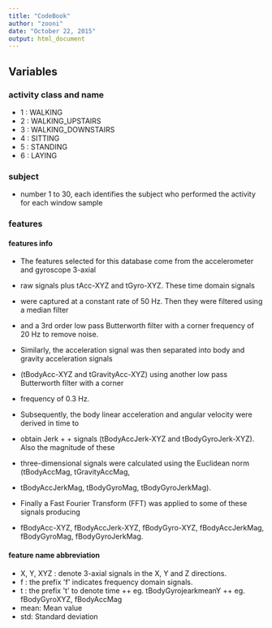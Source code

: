 ```yaml
---
title: "CodeBook"
author: "zooni"
date: "October 22, 2015"
output: html_document
---
```

## Variables
### activity class and name
+ 1 : WALKING
+ 2 : WALKING_UPSTAIRS
+ 3 : WALKING_DOWNSTAIRS
+ 4 : SITTING
+ 5 : STANDING
+ 6 : LAYING

### subject
+ number 1 to 30, each identifies the subject  who performed the activity for each window sample

### features
#### features info
+ The features selected for this database come from the accelerometer and gyroscope 3-axial 
+ raw signals plus tAcc-XYZ and tGyro-XYZ. These time domain signals
+ were captured at a constant rate of 50 Hz. Then they were filtered using a median filter 
+ and a 3rd order low pass Butterworth filter with a corner frequency of 20 Hz to remove noise. 
+ Similarly, the acceleration signal was then separated into body and gravity acceleration signals 
+ (tBodyAcc-XYZ and tGravityAcc-XYZ) using another low pass Butterworth filter with a corner 
+ frequency of 0.3 Hz. 

+ Subsequently, the body linear acceleration and angular velocity were derived in time to 
+ obtain Jerk + + signals (tBodyAccJerk-XYZ and tBodyGyroJerk-XYZ). Also the magnitude of these 
+ three-dimensional signals were calculated using the Euclidean norm (tBodyAccMag, tGravityAccMag, 
+ tBodyAccJerkMag, tBodyGyroMag, tBodyGyroJerkMag). 

+ Finally a Fast Fourier Transform (FFT) was applied to some of these signals producing 
+ fBodyAcc-XYZ, fBodyAccJerk-XYZ, fBodyGyro-XYZ, fBodyAccJerkMag, fBodyGyroMag, fBodyGyroJerkMag.

#### feature name abbreviation
+ X, Y, XYZ :  denote 3-axial signals in the X, Y and Z directions.
+ f : the prefix 'f' indicates frequency domain signals.
+ t : the prefix 't' to denote time
++ eg. tBodyGyrojearkmeanY
++ eg. fBodyGyroXYZ, fBodyAccMag 
+ mean: Mean value
+ std: Standard deviation 
